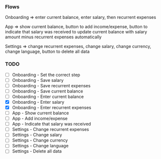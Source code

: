 ### Flows 

Onboarding => enter current balance, enter salary, then recurrent expenses

App => show current balance, button to add income/expense, button to indicate that salary was received to update current balance with salary amount minus recurrent expenses automatically

Settings => change recurrent expenses, change salary, change currency, change language, button to delete all data
 
### TODO 

- [ ] Onboarding - Set the correct step
- [ ] Onboarding - Save salary
- [ ] Onboarding - Save recurrent expenses
- [ ] Onboarding - Save current balance
- [ ] Onboarding - Enter current balance
- [X] Onboarding - Enter salary
- [X] Onboarding - Enter recurrent expenses
- [ ] App - Show current balance
- [ ] App - Add income/expense
- [ ] App - Indicate that salary was received
- [ ] Settings - Change recurrent expenses
- [ ] Settings - Change salary
- [ ] Settings - Change currency
- [ ] Settings - Change language
- [ ] Settings - Delete all data
